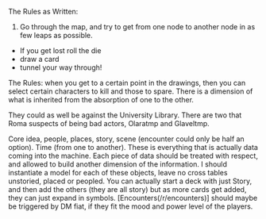 The Rules as Written:

1. Go through the map, and try to get from one node to another node in as few leaps as possible. 
* If you get lost roll the die
* draw a card
* tunnel your way through!

The Rules: when you get to a certain point in the drawings, then you can select certain characters to kill and those to spare. There is a dimension of what is inherited from the absorption of one to the other.

They could as well be against the University Library. There are two that  Roma suspects of being bad actors, Olaratmp and Glaveltmp.


Core idea, people, places, story, scene (encounter could only be half an option). Time (from one to another). These is everything that is actually data coming into the machine. Each piece of data should be treated with respect, and allowed to build another dimension of the information. I should instantiate a model for each of these objects, leave no cross tables unstoried, placed or peopled. You can actually start a deck with just Story, and then add the others (they are all story) but as more cards get added, they can just expand in symbols. [Encounters(/r/encounters)] should maybe be triggered by DM fiat, if they fit the mood and power level of the players.
